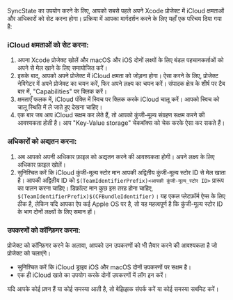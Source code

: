 SyncState का उपयोग करने के लिए, आपको सबसे पहले अपने Xcode प्रोजेक्ट में iCloud क्षमताओं और अधिकारों को सेट करना होगा। प्रक्रिया में आपका मार्गदर्शन करने के लिए यहाँ एक परिचय दिया गया है:

### iCloud क्षमताओं को सेट करना:

1. अपना Xcode प्रोजेक्ट खोलें और macOS और iOS दोनों लक्ष्यों के लिए बंडल पहचानकर्ताओं को अपने से मेल खाने के लिए समायोजित करें।
2. इसके बाद, आपको अपने प्रोजेक्ट में iCloud क्षमता को जोड़ना होगा। ऐसा करने के लिए, प्रोजेक्ट नेविगेटर में अपने प्रोजेक्ट का चयन करें, फिर अपने लक्ष्य का चयन करें। संपादक क्षेत्र के शीर्ष पर टैब बार में, "Capabilities" पर क्लिक करें।
3. क्षमताएँ फलक में, iCloud पंक्ति में स्विच पर क्लिक करके iCloud चालू करें। आपको स्विच को चालू स्थिति में ले जाते हुए देखना चाहिए।
4. एक बार जब आप iCloud सक्षम कर लेते हैं, तो आपको कुंजी-मूल्य संग्रहण सक्षम करने की आवश्यकता होती है। आप "Key-Value storage" चेकबॉक्स को चेक करके ऐसा कर सकते हैं।

### अधिकारों को अद्यतन करना:

1. अब आपको अपनी अधिकार फ़ाइल को अद्यतन करने की आवश्यकता होगी। अपने लक्ष्य के लिए अधिकार फ़ाइल खोलें।
2. सुनिश्चित करें कि iCloud कुंजी-मूल्य स्टोर मान आपकी अद्वितीय कुंजी-मूल्य स्टोर ID से मेल खाता है। आपकी अद्वितीय ID को `$(TeamIdentifierPrefix)<आपकी कुंजी-मूल्य_स्टोर ID>` प्रारूप का पालन करना चाहिए। डिफ़ॉल्ट मान कुछ इस तरह होना चाहिए, `$(TeamIdentifierPrefix)$(CFBundleIdentifier)`। यह एकल प्लेटफ़ॉर्म ऐप्स के लिए ठीक है, लेकिन यदि आपका ऐप कई Apple OS पर है, तो यह महत्वपूर्ण है कि कुंजी-मूल्य स्टोर ID के भाग दोनों लक्ष्यों के लिए समान हों।

### उपकरणों को कॉन्फ़िगर करना:

प्रोजेक्ट को कॉन्फ़िगर करने के अलावा, आपको उन उपकरणों को भी तैयार करने की आवश्यकता है जो प्रोजेक्ट को चलाएंगे।

- सुनिश्चित करें कि iCloud ड्राइव iOS और macOS दोनों उपकरणों पर सक्षम है।
- एक ही iCloud खाते का उपयोग करके दोनों उपकरणों में लॉग इन करें।

यदि आपके कोई प्रश्न हैं या कोई समस्या आती है, तो बेझिझक संपर्क करें या कोई समस्या सबमिट करें।
